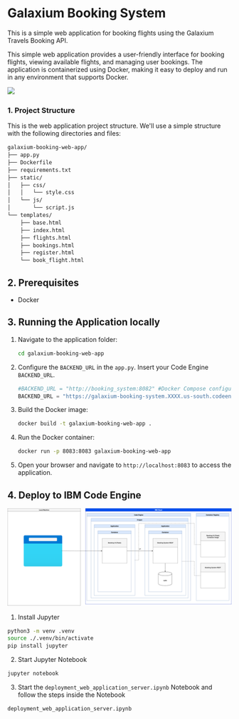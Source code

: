 # Galaxium Booking System

This is a simple web application for booking flights using the Galaxium Travels Booking API.

This simple web application provides a user-friendly interface for booking flights, viewing available flights, and managing user bookings. The application is containerized using Docker, making it easy to deploy and run in any environment that supports Docker.

![](/images/run-containers-02.gif)

### 1. Project Structure

This is the web application project structure. We'll use a simple structure with the following directories and files:

```sh
galaxium-booking-web-app/
├── app.py
├── Dockerfile
├── requirements.txt
├── static/
│   ├── css/
│   │   └── style.css
│   └── js/
│       └── script.js
└── templates/
    ├── base.html
    ├── index.html
    ├── flights.html
    ├── bookings.html
    ├── register.html
    └── book_flight.html
```

## 2. Prerequisites

- Docker

## 3. Running the Application locally

1. Navigate to the application folder:
   ```sh
   cd galaxium-booking-web-app
   ```

2. Configure the `BACKEND_URL` in the `app.py`.
   Insert your Code Engine `BACKEND_URL`.
   
   ```python
   #BACKEND_URL = "http://booking_system:8082" #Docker Compose configuration
   BACKEND_URL = "https://galaxium-booking-system.XXXX.us-south.codeengine.appdomain.cloud" #Code Engine
   ```

3. Build the Docker image:
   ```sh
   docker build -t galaxium-booking-web-app .
   ```

4. Run the Docker container:
   ```sh
   docker run -p 8083:8083 galaxium-booking-web-app
   ```

5. Open your browser and navigate to `http://localhost:8083` to access the application.

## 4. Deploy to IBM Code Engine

![](/images/run-containers-on-code-engine-01.png)

1. Install Jupyter

```sh
python3 -m venv .venv
source ./.venv/bin/activate
pip install jupyter
```

2. Start Jupyter Notebook

```sh
jupyter notebook
```

3. Start the `deployment_web_application_server.ipynb` Notebook and follow the steps inside the Notebook

```sh
deployment_web_application_server.ipynb
```